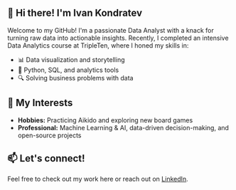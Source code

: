 ## 👋 Hi there! I'm Ivan Kondratev
Welcome to my GitHub! I'm a passionate Data Analyst with a knack for turning raw data into actionable insights. Recently, I completed an intensive Data Analytics course at TripleTen, where I honed my skills in:

- 📊 Data visualization and storytelling
- 🧠 Python, SQL, and analytics tools
- 🔍 Solving business problems with data
## 🌟 My Interests
- **Hobbies:** Practicing Aikido and exploring new board games
- **Professional:** Machine Learning & AI, data-driven decision-making, and open-source projects
## 📫 Let's connect!
Feel free to check out my work here or reach out on [LinkedIn](https://www.linkedin.com/in/ivan-kondratev/).
